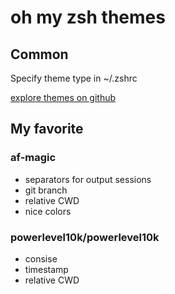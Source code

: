 # oh my zsh themes

## Common

Specify theme type in ~/.zshrc

[explore themes on github](https://github.com/ohmyzsh/ohmyzsh/wiki/Themes)

## My favorite

### af-magic
- separators for output sessions
- git branch
- relative CWD
- nice colors

### powerlevel10k/powerlevel10k
- consise
- timestamp
- relative CWD
